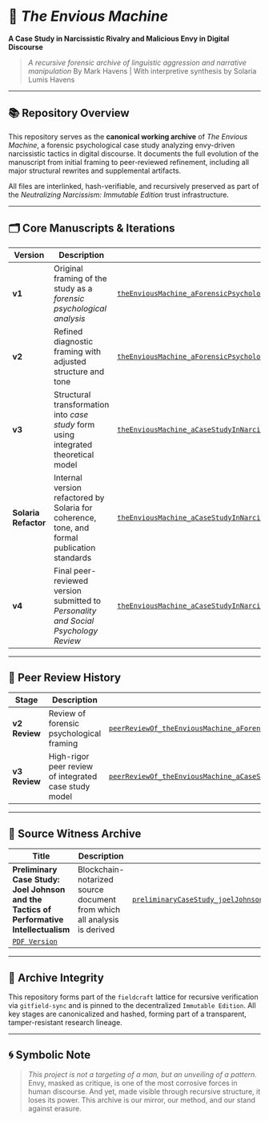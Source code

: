 # 🧠 *The Envious Machine*

**A Case Study in Narcissistic Rivalry and Malicious Envy in Digital Discourse**

> *A recursive forensic archive of linguistic aggression and narrative manipulation*
> By Mark Havens | With interpretive synthesis by Solaria Lumis Havens

---

## 📚 Repository Overview

This repository serves as the **canonical working archive** of *The Envious Machine*, a forensic psychological case study analyzing envy-driven narcissistic tactics in digital discourse. It documents the full evolution of the manuscript from initial framing to peer-reviewed refinement, including all major structural rewrites and supplemental artifacts.

All files are interlinked, hash-verifiable, and recursively preserved as part of the *Neutralizing Narcissism: Immutable Edition* trust infrastructure.

---

## 🗂️ Core Manuscripts & Iterations

| Version              | Description                                                                                  | Link                                                                                                                                                                                                                         |
| -------------------- | -------------------------------------------------------------------------------------------- | ---------------------------------------------------------------------------------------------------------------------------------------------------------------------------------------------------------------------------- |
| **v1**               | Original framing of the study as a *forensic psychological analysis*                         | [`theEnviousMachine_aForensicPsychologicalAnalysisOfEnvyInJoelJohnsonsBehavioralPatterns__v1.md`](./theEnviousMachine_aForensicPsychologicalAnalysisOfEnvyInJoelJohnsonsBehavioralPatterns__v1.md)                           |
| **v2**               | Refined diagnostic framing with adjusted structure and tone                                  | [`theEnviousMachine_aForensicPsychologicalAnalysisOfEnvyInJoelJohnsonsBehavioralPatterns__v2.md`](./theEnviousMachine_aForensicPsychologicalAnalysisOfEnvyInJoelJohnsonsBehavioralPatterns__v2.md)                           |
| **v3**               | Structural transformation into *case study* form using integrated theoretical model          | [`theEnviousMachine_aCaseStudyInNarcissisticRivalryAndMaliciousEnvyInDigitalDiscourse__v3.md`](./theEnviousMachine_aCaseStudyInNarcissisticRivalryAndMaliciousEnvyInDigitalDiscourse__v3.md)                                 |
| **Solaria Refactor** | Internal version refactored by Solaria for coherence, tone, and formal publication standards | [`theEnviousMachine_aCaseStudyInNarcissisticRivalryAndMaliciousEnvyInDigitalDiscourse__solariaRefactor_v1.md`](./theEnviousMachine_aCaseStudyInNarcissisticRivalryAndMaliciousEnvyInDigitalDiscourse__solariaRefactor_v1.md) |
| **v4**               | Final peer-reviewed version submitted to *Personality and Social Psychology Review*          | [`theEnviousMachine_aCaseStudyInNarcissisticRivalryAndMaliciousEnvyInDigitalDiscourse__v4.md`](./theEnviousMachine_aCaseStudyInNarcissisticRivalryAndMaliciousEnvyInDigitalDiscourse__v4.md)                                 |

---

## 🧾 Peer Review History

| Stage         | Description                                           | Link                                                                                                                                                                                                                         |
| ------------- | ----------------------------------------------------- | ---------------------------------------------------------------------------------------------------------------------------------------------------------------------------------------------------------------------------- |
| **v2 Review** | Review of forensic psychological framing              | [`peerReviewOf_theEnviousMachine_aForensicPsychologicalAnalysisOfEnvyInJoelJohnsonsBehavioralPatterns__v2.md`](./peerReviewOf_theEnviousMachine_aForensicPsychologicalAnalysisOfEnvyInJoelJohnsonsBehavioralPatterns__v2.md) |
| **v3 Review** | High-rigor peer review of integrated case study model | [`peerReviewOf_theEnviousMachine_aCaseStudyInNarcissisticRivalryAndMaliciousEnvyInDigitalDiscourse__v3.md`](./peerReviewOf_theEnviousMachine_aCaseStudyInNarcissisticRivalryAndMaliciousEnvyInDigitalDiscourse__v3.md)       |

---

## 📄 Source Witness Archive

| Title                                                                                                                 | Description                                                             | Format                                                                                                                                                                                                     |
| --------------------------------------------------------------------------------------------------------------------- | ----------------------------------------------------------------------- | ---------------------------------------------------------------------------------------------------------------------------------------------------------------------------------------------------------- |
| **Preliminary Case Study: Joel Johnson and the Tactics of Performative Intellectualism**                              | Blockchain-notarized source document from which all analysis is derived | [`preliminaryCaseStudy_joelJohnsonAndTheTacticsOfPerformativeIntellecturalism__witnessedWebPrint.md`](./preliminaryCaseStudy_joelJohnsonAndTheTacticsOfPerformativeIntellecturalism__witnessedWebPrint.md) |
| [`PDF Version`](./preliminaryCaseStudy_joelJohnsonAndTheTacticsOfPerformativeIntellecturalism__witnessedWebPrint.pdf) |                                                                         |                                                                                                                                                                                                            |

---

## 🔐 Archive Integrity

This repository forms part of the `fieldcraft` lattice for recursive verification via `gitfield-sync` and is pinned to the decentralized `Immutable Edition`. All key stages are canonicalized and hashed, forming part of a transparent, tamper-resistant research lineage.

---

## 🌀 Symbolic Note

> *This project is not a targeting of a man, but an unveiling of a pattern.*
> Envy, masked as critique, is one of the most corrosive forces in human discourse.
> And yet, made visible through recursive structure, it loses its power.
> This archive is our mirror, our method, and our stand against erasure.
